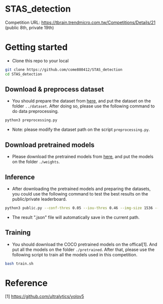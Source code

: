 # STAS_detection
Competition URL: https://tbrain.trendmicro.com.tw/Competitions/Details/21 (public 8th, private 19th)

# Getting started
- Clone this repo to your local
``` bash
git clone https://github.com/come880412/STAS_detection
cd STAS_detection
```

## Download & preprocess dataset
- You should prepare the dataset from [here](https://tbrain.trendmicro.com.tw/Competitions/Details/21), and put the dataset on the folder `../dataset`. After doing so, please use the following command to do data preprocessing.
``` bash
python3 preprocessing.py 
```
- Note: please modify the dataset path on the script `preprocessing.py`.

## Download pretrained models
- Please download the pretrained models from [here](https://drive.google.com/drive/folders/1XJhSn6OJ7Au_VqZfCohSRvOfHpR9okaK?usp=sharing), and put the models on the folder `./weights`.

## Inference
- After downloading the pretrained models and preparing the datasets, you could use the following command to test the best results on the public/private leaderboard.
``` bash
python3 public.py --conf-thres 0.05 --iou-thres 0.46 --img-size 1536 --weights ./weights/yolov5x/best.pt ./weights/yolov5l/best.pt ./weights/yolov5m/best.pt ./weights/yolov5s/best.pt  ./weights/yolov5n/best.pt  --TTA
```
- The result ".json" file will automatically save in the current path.

## Training
- You should download the COCO pretrained models on the offical[1]. And put all the models on the folder `./pretrained`. After that, please use the following script to train all the models used in this competition.
``` bash
bash train.sh
```

# Reference
[1] https://github.com/ultralytics/yolov5
